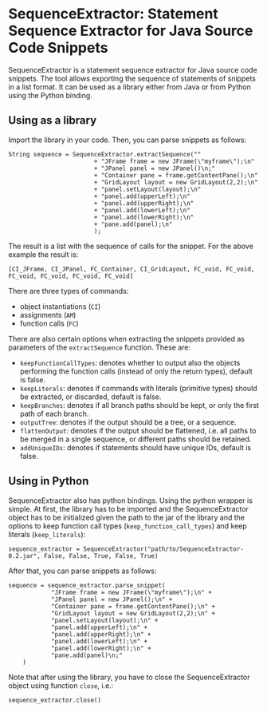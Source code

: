 SequenceExtractor: Statement Sequence Extractor for Java Source Code Snippets
=============================================================================
SequenceExtractor is a statement sequence extractor for Java source code snippets.
The tool allows exporting the sequence of statements of snippets in a list format.
It can be used as a library either from Java or from Python using the Python binding.

Using as a library
------------------
Import the library in your code. Then, you can parse snippets as follows:
<pre><code>String sequence = SequenceExtractor.extractSequence(""
						+ "JFrame frame = new JFrame(\"myframe\");\n"
						+ "JPanel panel = new JPanel()\n;"
						+ "Container pane = frame.getContentPane();\n"
						+ "GridLayout layout = new GridLayout(2,2);\n"
						+ "panel.setLayout(layout);\n"
						+ "panel.add(upperLeft);\n"
						+ "panel.add(upperRight);\n"
						+ "panel.add(lowerLeft);\n"
						+ "panel.add(lowerRight);\n"
						+ "pane.add(panel);\n"
						);</code></pre>  
The result is a list with the sequence of calls for the snippet. For the above example the result is:
<pre><code>[CI_JFrame, CI_JPanel, FC_Container, CI_GridLayout, FC_void, FC_void, FC_void, FC_void, FC_void, FC_void]</code></pre>  

There are three types of commands:
- object instantiations (<code>CI</code>)
- assignments (<code>AM</code>)
- function calls (<code>FC</code>)  

There are also certain options when extracting the snippets provided as parameters of the <code>extractSequence</code> function. These are:
- <code>keepFunctionCallTypes</code>: denotes whether to output also the objects performing the function calls (instead of only the return types), default is false.
- <code>keepLiterals</code>: denotes if commands with literals (primitive types) should be extracted, or discarded, default is false.
- <code>keepBranches</code>: denotes if all branch paths should be kept, or only the first path of each branch.
- <code>outputTree</code>: denotes if the output should be a tree, or a sequence.
- <code>flattenOutput</code>: denotes if the output should be flattened, i.e. all paths to be merged in a single sequence, or different paths should be retained.
- <code>addUniqueIDs</code>: denotes if statements should have unique IDs, default is false.


Using in Python
---------------
SequenceExtractor also has python bindings. Using the python wrapper is simple. At first, the library
has to be imported and the SequenceExtractor object has to be initialized given the path to the jar
of the library and the options to keep function call types (<code>keep_function_call_types</code>)
and keep literals (<code>keep_literals</code>):
<pre><code>sequence_extractor = SequenceExtractor("path/to/SequenceExtractor-0.2.jar", False, False, True, False, True)</code></pre>
After that, you can parse snippets as follows:
<pre><code>sequence = sequence_extractor.parse_snippet(
			"JFrame frame = new JFrame(\"myframe\");\n" +
			"JPanel panel = new JPanel();\n" +
			"Container pane = frame.getContentPane();\n" +
			"GridLayout layout = new GridLayout(2,2);\n" +
			"panel.setLayout(layout);\n" +
			"panel.add(upperLeft);\n" +
			"panel.add(upperRight);\n" +
			"panel.add(lowerLeft);\n" +
			"panel.add(lowerRight);\n" +
			"pane.add(panel)\n;"
	)</code></pre>
  
Note that after using the library, you have to close the SequenceExtractor object using function <code>close</code>, i.e.:<pre><code>sequence_extractor.close()</code></pre>


